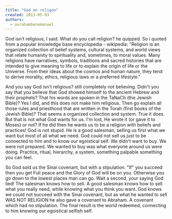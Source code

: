 ```yaml
---
title: "God on religon"
created: 2013-05-03
authors: 
  - avrahambenemanuel
---
```


God isn't religious, I said. What do you call religion? he quipped. So i quoted from a popular knowledge base encyclopedia - wikipedia: "Religion is an organized collection of belief systems, cultural systems, and world views that relate humanity to spirituality and, sometimes, to moral values. Many religions have narratives, symbols, traditions and sacred histories that are intended to give meaning to life or to explain the origin of life or the Universe. From their ideas about the cosmos and human nature, they tend to derive morality, ethics, religious laws or a preferred lifestyle."

And you say God isn't religious? still completely not believing. Didn't you say that you believe that God showed himself to the ancient Hebrew and their prophets? That his words are spoken in the TaNaCh (the Jewish Bible)? Yes I did, and this does not make him religious. Then go explain all those rules and priesthood that are written in the Torah (first books of the Jewish Bible)? That seems a organized collection and system. True it does. But that is not what God wants for us. I'm lost, He wrote it (or gave it to Moses) or not? If he did then he wants us to be a religion with beliefs and practices! God is not stupid. He is a good salesman, selling us first what we want but most of all what we need. God could not sell us just to be connected to him and to know our egoistical self. We didn't want to buy. We were not prepared. We wanted to buy was what everyone around us were doing. Practice, ritual, hierarchy, a system, something palpable something you can feel.

So God sold us the Sinai covenant, but with a stipulation. "If" you succeed then you get Full peace and the Glory of God will be on you. Otherwise you go down to the lowest places man can go. Wait a second, your saying God lied! The salesman knows how to sell. A good salesman knows how to sell what you really need, while knowing what you think you want. God knows we could not succeed with the Sinai covenant, but as what he wanted to sell WAS NOT RELIGION he also gave a covenant to Abraham. A covenant which had no stipulation. The final result is the world redeemed, connecting to him knowing our egoistical selfish self.
